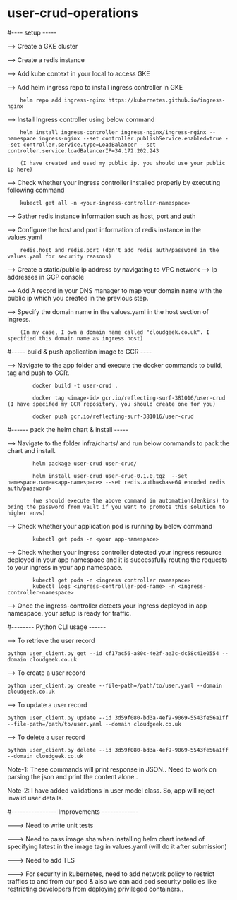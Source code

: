 # user-crud-operations


#---- setup -----


--> Create a GKE cluster 

--> Create a redis instance

--> Add kube context in your local to access GKE

--> Add helm ingress repo to install ingress controller in GKE

		helm repo add ingress-nginx https://kubernetes.github.io/ingress-nginx
		
		
--> Install Ingress controller using below command

		helm install ingress-controller ingress-nginx/ingress-nginx --namespace ingress-nginx --set controller.publishService.enabled=true --set controller.service.type=LoadBalancer --set controller.service.loadBalancerIP=34.172.202.243 
		
		(I have created and used my public ip. you should use your public ip here)
		
		
--> Check whether your ingress controller installed properly by executing following command

		kubectl get all -n <your-ingress-controller-namespace>
		
		
--> Gather redis instance information such as host, port and auth
		
--> Configure the host and port information of redis instance in the values.yaml

		redis.host and redis.port (don't add redis auth/password in the values.yaml for security reasons)
		
--> Create a static/public ip address by navigating to VPC network --> Ip addresses in GCP console
		
--> Add A record in your DNS manager to map your domain name with the public ip which you created in the previous step.

--> Specify the domain name in the values.yaml in the host section of ingress.

		(In my case, I own a domain name called "cloudgeek.co.uk". I specified this domain name as ingress host)
		









#----- build & push application image to GCR ----


--> Navigate to the app folder and execute the docker commands to build, tag and push to GCR.
			
			docker build -t user-crud .
			
			docker tag <image-id> gcr.io/reflecting-surf-381016/user-crud       (I have specifed my GCR repository, you should create one for you)
			
			docker push gcr.io/reflecting-surf-381016/user-crud
		







#------ pack the helm chart & install -----


--> Navigate to the folder infra/charts/ and run below commands to pack the chart and install.

			helm package user-crud user-crud/
			
			helm install user-crud user-crud-0.1.0.tgz  --set namespace.name=<app-namespace> --set redis.auth=<base64 encoded redis auth/password>   
			
			(we should execute the above command in automation(Jenkins) to bring the password from vault if you want to promote this solution to higher envs)
			
			
--> Check whether your application pod is running by below command

			kubectl get pods -n <your app-namespace>
			
--> Check whether your ingress controller detected your ingress resource deployed in your app namespace and it is successfully routing the requests to your ingress in your app namespace.

			kubectl get pods -n <ingress controller namespace>
			kubectl logs <ingress-controller-pod-name> -n <ingress-controller-namespace>
			
--> Once the ingress-controller detects your ingress deployed in app namespace. your setup is ready for traffic.








#-------- Python CLI  usage ------

--> To retrieve the user record

	python user_client.py get --id cf17ac56-a80c-4e2f-ae3c-dc58c41e0554 --domain cloudgeek.co.uk
	
	
--> To create a user record
		
	python user_client.py create --file-path=/path/to/user.yaml --domain cloudgeek.co.uk
	
	
--> To update a user record

	python user_client.py update --id 3d59f080-bd3a-4ef9-9069-5543fe56a1ff --file-path=/path/to/user.yaml --domain cloudgeek.co.uk


--> To delete a user record

	python user_client.py delete --id 3d59f080-bd3a-4ef9-9069-5543fe56a1ff  --domain cloudgeek.co.uk

	
Note-1: These commands will print response in JSON.. Need to work on parsing the json and print the content alone..

Note-2: I have added validations in user model class. So, app will reject invalid user details.








#---------------- Improvements -------------

---> Need to write unit tests 

---> Need to pass image sha when installing helm chart instead of specifying latest in the image tag in values.yaml (will do it after submission)

---> Need to add TLS

---> For security in kubernetes, need to add network policy to restrict traffics to and from our pod & also we can add pod security policies like restricting developers from deploying privileged containers..

		
